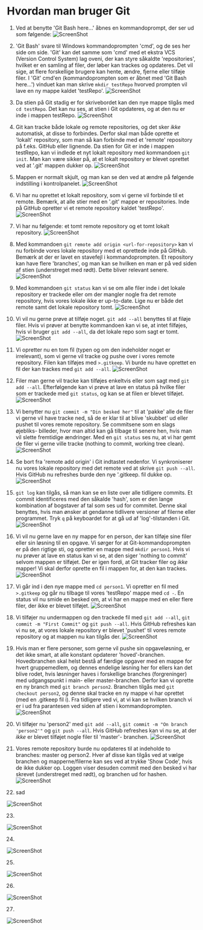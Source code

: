 # Hvordan man bruger Git

1. Ved at benytte 'Git Bash here...' åbnes en kommandoprompt, der ser ud som følgende:
![ScreenShot](pics/1.png)

2. 'Git Bash' svare til Windows kommandoprompten 'cmd', og de ses her side om side.
   'Git' kan det samme som 'cmd' med et ekstra VCS (Version Control System) lag oveni, der kan styre såkaldte 'repositories',
   hvilket er en samling af filer, der løber kan trackes og opdateres. Det vil sige, at flere forskellige brugere kan hente,
   ændre, fjerne eller tilføje filer. I 'Git' cmd'en (kommandoprompten som er åbnet med 'Git Bash here...') vinduet kan
   man skrive ```mkdir testRepo``` hvorved prompten vil lave en ny mappe kaldet 'testRepo'.
![ScreenShot](pics/2.png)

3. Da stien på Git stadig er for skrivebordet kan den nye mappe tilgås med ```cd testRepo```. Det kan nu ses, at stien i
   Git opdateres, og at den nu er inde i mappen testRepo.
![ScreenShot](pics/3.png)

4. Git kan tracke både lokale og remote repositories, og det sker _ikke_ automatisk, at disse to forbindes. Derfor skal man
   både oprette et 'lokalt' repository, som man så kan forbinde med et 'remote' repository på f.eks. GitHub eller lignende.
   Da stien for Git er inde i mappen testRepo, kan vi indlede et nyt lokalt repository med kommandoen ```git init```.
   Man kan være sikker på, at et lokalt repository er blevet oprettet ved at '.git' mappen dukker op.
![ScreenShot](pics/4.png)

5. Mappen er normalt skjult, og man kan se den ved at ændre på følgende indstilling i kontrolpanelet.
![ScreenShot](pics/5.png)

6. Vi har nu oprettet et lokalt repository, som vi gerne vil forbinde til et remote. Bemærk, at alle stier med en '.git' mappe
   er repositories. Inde på GitHub opretter vi et remote repository kaldet 'testRepo'.
![ScreenShot](pics/6.png)

7. Vi har nu følgende: et tomt remote repository og et tomt lokalt repository.
![ScreenShot](pics/7.png)

8. Med kommandoen ```git remote add origin <url-for-repository>``` kan vi nu forbinde vores lokale repository med et oprettede
   inde på GitHub. Bemærk at der er lavet en stavefejl i kommandoprompten. Et repository kan have flere 'branches', og man kan se
   hvilken en man er på ved siden af stien (understreget med rødt). Dette bliver relevant senere.
![ScreenShot](pics/8.png)

9. Med kommandoen ```git status``` kan vi se om alle filer inde i det lokale repository er trackede eller om der
   mangler nogle fra det remote repository, hvis vores lokale ikke er up-to-date. Lige nu er både det remote
   samt det lokale repository tomt.
![ScreenShot](pics/9.png)

10. Vi vil nu gerne prøve at tilføje noget. ```git add --all``` benyttes til at filøje filer. Hvis vi prøver at benytte
    kommandoen kan vi se, at intet filføjes, hvis vi bruger ```git add --all```, da det lokale repo som sagt er tomt.
![ScreenShot](pics/10.png)

11. Vi opretter nu en tom fil (typen og om den indeholder noget er irrelevant), som vi gerne vil tracke og pushe
    over i vores remote repository. Filen kan tilføjes med  ```>.gitkeep```. Vi burde nu have oprettet en fil
    der kan trackes med ```git add --all```.
![ScreenShot](pics/11.png)

12. Filer man gerne vil tracke kan tilføjes enkeltvis eller som sagt med ```git add --all```. Efterfølgende kan vi
    prøve at lave en status på hvilke filer som er trackede med ```git status```, og kan se at filen er blevet tilføjet.
![ScreenShot](pics/12.png)

13. Vi benytter nu ```git commit -m "Din besked her"``` til at 'pakke' alle de filer vi gerne vil have tracke ned, så
    de er klar til at blive 'skubbet' ud eller pushet til vores remote repository. Se commitsene som en slags øjebliks-
    billeder, hvor man altid kan gå tilbage til senere hen, hvis man vil slette fremtidige ændringer. Med en 
    ```git status``` ses nu, at vi har gemt de filer vi gerne ville tracke (nothing to commit, working tree clean).
![ScreenShot](pics/13.png)

14. Se bort fra 'remote add origin' i Git indtastet nedenfor. Vi synkroniserer nu vores lokale repository med det remote ved at skrive
    ```git push --all```. Hvis GitHub nu refreshes burde den nye '.gitkeep. fil dukke op.
![ScreenShot](pics/14.png)

15. ```git log``` kan tilgås, så man kan se en liste over alle tidligere commits. Et commit identificeres med den såkalde
    'hash', som er den lange kombination af bogstaver af tal som ses ud for commitet. Denne skal benyttes, hvis man ønsker
    at gendanne tidlivere versioner af filerne eller programmet. Tryk ```q``` på keyboardet for at gå ud af 'log'-tilstanden
    i Git.
![ScreenShot](pics/15.png)

16. Vi vil nu gerne lave en ny mappe for en person, der kan tilføje sine filer eller sin løsning til en opgave.
    Vi sørger for at Git-kommandoprompten er på den rigtige sti, og opretter en mappe med ```mkdir person1```.
    Hvis vi nu prøver at lave en status kan vi se, at den siger 'nothing to commit' selvom mappen er tilføjet.
    Der er igen fordi, at Git tracker filer og _ikke_ mapper! Vi skal derfor oprette en fil i mappen for, at
    den kan trackes.
![ScreenShot](pics/16.png)

17. Vi går ind i den nye mappe med ```cd person1```. Vi opretter en fil med ```>.gitkeep``` og går nu tilbage til vores
    'testRepo' mappe med ```cd -```. En status vil nu smide en besked om, at vi har en mappe med en eller flere filer, der
    ikke er blevet tilføjet.
![ScreenShot](pics/17.png)

18. Vi tilføjer nu undermappen og den trackede fil med ```git add --all```, ```git commit -m "First Commit"``` og
    ```git push --all```. Hvis GitHub refreshes kan vi nu se, at vores lokale repository er blevet 'pushet' til vores
    remote repository og at mappen nu kan tilgås der.
![ScreenShot](pics/18.png)

19. Hvis man er flere personer, som gerne vil pushe sin opgaveløsning, er det ikke smart, at alle konstant opdaterer
    'hoved'-branchen. Hovedbranchen skal helst bestå af færdige opgaver med en mappe for hvert gruppemedlem, og dennes
    endelige løsning her for ellers kan det blive rodet, hvis løsninger haves i forskellige branches (forgreninger) med
    udgangspunkt i main- eller master-branchen. Derfor kan vi oprette en ny branch med ```git branch person2```. Branchen
    tilgås med ```git checkout person2```, og denne skal tracke en ny mappe vi har oprettet (med en .gitkeep fil i).
    Fra tidligere ved vi, at vi kan se hvilken branch vi er i ud fra parantesen ved siden af stien i kommandoprompten.
![ScreenShot](pics/19.png)

20. Vi tilføjer nu 'person2' med ```git add --all```, ```git commit -m "On branch 'person2'"``` og
    ```git push --all```. Hvis GitHub refreshes kan vi nu se, at der _ikke_ er blevet tilføjet nogle filer til 'master'-
    branchen.
![ScreenShot](pics/20.png)

21. Vores remote repository burde nu opdateres til at indeholde to branches: master og person2. Hver af disse kan tilgås
    ved at vælge branchen og mapperne/filerne kan ses ved at trykke 'Show Code', hvis de ikke dukker op. Loggen viser
    desuden commit med den besked vi har skrevet (understreget med rødt), og branchen ud for hashen.
![ScreenShot](pics/21.png)

22. sad

![ScreenShot](pics/22.png)

23. 
![ScreenShot](pics/23.png)

24. 
![ScreenShot](pics/24.png)

25. 
![ScreenShot](pics/25.png)

26. 
![ScreenShot](pics/26.png)

27. 
![ScreenShot](pics/27.png)
